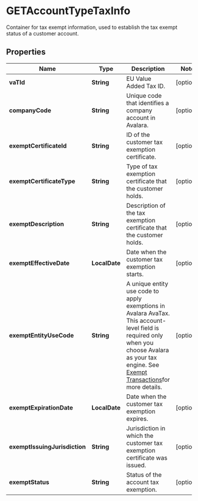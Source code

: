 

# GETAccountTypeTaxInfo

Container for tax exempt information, used to establish the tax exempt status of a customer account. 

## Properties

| Name | Type | Description | Notes |
|------------ | ------------- | ------------- | -------------|
|**vaTId** | **String** | EU Value Added Tax ID.  |  [optional] |
|**companyCode** | **String** | Unique code that identifies a company account in Avalara.  |  [optional] |
|**exemptCertificateId** | **String** | ID of the customer tax exemption certificate.  |  [optional] |
|**exemptCertificateType** | **String** | Type of tax exemption certificate that the customer holds.  |  [optional] |
|**exemptDescription** | **String** | Description of the tax exemption certificate that the customer holds.  |  [optional] |
|**exemptEffectiveDate** | **LocalDate** | Date when the customer tax exemption starts.  |  [optional] |
|**exemptEntityUseCode** | **String** | A unique entity use code to apply exemptions in Avalara AvaTax.  This account-level field is required only when you choose Avalara as your tax engine. See [Exempt Transactions](https://developer.avalara.com/avatax/handling-tax-exempt-customers/)for more details.  |  [optional] |
|**exemptExpirationDate** | **LocalDate** | Date when the customer tax exemption expires.  |  [optional] |
|**exemptIssuingJurisdiction** | **String** | Jurisdiction in which the customer tax exemption certificate was issued.  |  [optional] |
|**exemptStatus** | **String** | Status of the account tax exemption.  |  [optional] |



